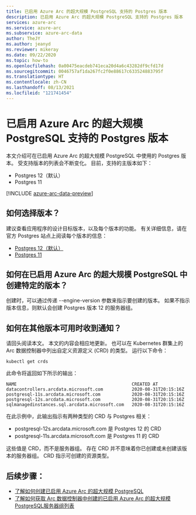 ```yaml
---
title: 已启用 Azure Arc 的超大规模 PostgreSQL 支持的 Postgres 版本
description: 已启用 Azure Arc 的超大规模 PostgreSQL 支持的 Postgres 版本
services: azure-arc
ms.service: azure-arc
ms.subservice: azure-arc-data
author: TheJY
ms.author: jeanyd
ms.reviewer: mikeray
ms.date: 09/22/2020
ms.topic: how-to
ms.openlocfilehash: 0a00475eacdeb741eca20d4a6c43282df9cfd17d
ms.sourcegitcommit: 0046757af1da267fc2f0e88617c633524883795f
ms.translationtype: HT
ms.contentlocale: zh-CN
ms.lasthandoff: 08/13/2021
ms.locfileid: "121741454"
---
```

# <a name="supported-versions-of-postgres-with-azure-arc-enabled-postgresql-hyperscale"></a>已启用 Azure Arc 的超大规模 PostgreSQL 支持的 Postgres 版本

本文介绍可在已启用 Azure Arc 的超大规模 PostgreSQL 中使用的 Postgres 版本。
受支持版本的列表会不断变化。 目前，支持的主版本如下：
- Postgres 12（默认）
- Postgres 11

[!INCLUDE [azure-arc-data-preview](../../../includes/azure-arc-data-preview.md)]

## <a name="how-to-chose-between-versions"></a>如何选择版本？
建议查看应用程序的设计目标版本，以及每个版本的功能。 有关详细信息，请在官方 Postgres 站点上阅读每个版本的信息：
- [Postgres 12（默认）](https://www.postgresql.org/docs/12/index.html)
- [Postgres 11](https://www.postgresql.org/docs/11/index.html)

## <a name="how-to-create-a-particular-version-in-azure-arc-enabled-postgresql-hyperscale"></a>如何在已启用 Azure Arc 的超大规模 PostgreSQL 中创建特定的版本？
创建时，可以通过传递 --engine-version 参数来指示要创建的版本。 如果不指示版本信息，则默认会创建 Postgres 版本 12 的服务器组。

## <a name="how-can-i-be-notified-when-other-versions-are-available"></a>如何在其他版本可用时收到通知？
请回头阅读本文。 本文的内容会相应地更新。 也可以在 Kubernetes 群集上的 Arc 数据控制器中列出自定义资源定义 (CRD) 的类型。
运行以下命令：
```console
kubectl get crds
```

此命令将返回如下所示的输出：
```console
NAME                                            CREATED AT
datacontrollers.arcdata.microsoft.com           2020-08-31T20:15:16Z
postgresql-11s.arcdata.microsoft.com            2020-08-31T20:15:16Z
postgresql-12s.arcdata.microsoft.com            2020-08-31T20:15:16Z
sqlmanagedinstances.sql.arcdata.microsoft.com   2020-08-31T20:15:16Z
```

在此示例中，此输出指示有两种类型的 CRD 与 Postgres 相关：
- postgresql-12s.arcdata.microsoft.com 是 Postgres 12 的 CRD
- postgresql-11s.arcdata.microsoft.com 是 Postgres 11 的 CRD

这些值是 CRD，而不是服务器组。 存在 CRD 并不意味着你已创建或未创建该版本的服务器组。
CRD 指示可创建的资源类型。

## <a name="next-steps"></a>后续步骤：
- [了解如何创建已启用 Azure Arc 的超大规模 PostgreSQL](create-postgresql-hyperscale-server-group.md)
- [了解如何获取 Arc 数据控制器中创建的已启用 Azure Arc 的超大规模 PostgreSQL服务器组列表](list-server-groups-postgres-hyperscale.md)
